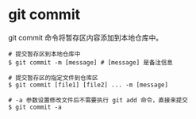 # git commit

git commit 命令将暂存区内容添加到本地仓库中。

```shell
# 提交暂存区到本地仓库中
$ git commit -m [message] # [message] 是备注信息

# 提交暂存区的指定文件到仓库区
$ git commit [file1] [file2] ... -m [message]

# -a 参数设置修改文件后不需要执行 git add 命令，直接来提交
$ git commit -a
```
